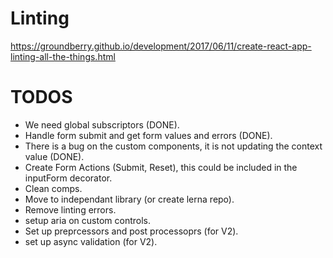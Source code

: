 # Linting
https://groundberry.github.io/development/2017/06/11/create-react-app-linting-all-the-things.html

# TODOS

- We need global subscriptors (DONE).
- Handle form submit and get form values and errors (DONE).
- There is a bug on the custom components, it is not updating the context
  value (DONE).
- Create Form Actions (Submit, Reset), this could be
  included in the inputForm decorator.
- Clean comps.
- Move to independant library (or create lerna repo).
- Remove linting errors.
- setup aria on custom controls.
- Set up preprcessors and post processoprs (for V2).
- set up async validation (for V2).